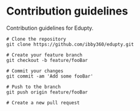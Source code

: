 # Contribution guidelines

Contribution guidelines for Edupty.


```shell
# Clone the repository
git clone https://github.com/ibby360/edupty.git

# Create your feature branch
git checkout -b feature/fooBar

# Commit your changes
git commit -am 'Add some fooBar'

# Push to the branch
git push origin feature/fooBar

# Create a new pull request
```
